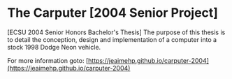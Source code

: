 # The Carputer [2004 Senior Project]
[ECSU 2004 Senior Honors Bachelor's Thesis] The purpose of this thesis is to detail the conception, design and implementation of a computer into a stock 1998 Dodge Neon vehicle.

For more information goto: [https://jeaimehp.github.io/carputer-2004](https://jeaimehp.github.io/carputer-2004)

